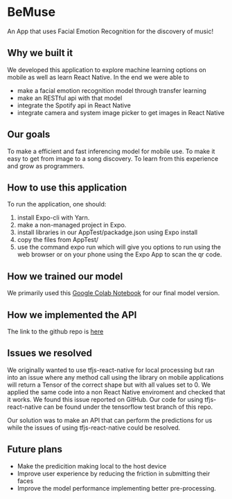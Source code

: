 # BeMuse
An App that uses Facial Emotion Recognition for the discovery of music!

## Why we built it  
We developed this application to explore machine learning options on mobile as well as learn React Native.
In the end we were able to  
- make a facial emotion recognition model through transfer learning 
- make an RESTful api with that model
- integrate the Spotify api in React Native
- integrate camera and system image picker to get images in React Native

## Our goals
To make a efficient and fast inferencing model for mobile use.
To make it easy to get from image to a song discovery.
To learn from this experience and grow as programmers.

## How to use this application  
To run the application, one should: 
1. install Expo-cli with Yarn.
2. make a non-managed project in Expo.
3. install libraries in our AppTest/packadge.json using Expo install
4. copy the files from AppTest/
5. use the command expo run which will give you options to run using the web browser or on your phone using the Expo App to scan the qr code.

## How we trained our model  
We primarily used this [Google Colab Notebook](https://colab.research.google.com/drive/1ZBBU3FYsp1kkCHW8aF2DVX710-DlAD5n?usp=sharing) for our final model version.

## How we implemented the API 
The link to the github repo is [here](https://github.com/michael0419/BeMuse-backend)

## Issues we resolved 
We originally wanted to use tfjs-react-native for local processing but ran into an issue where any method call using the library on mobile applications will return a Tensor of the correct shape but with all values set to 0. We applied the same code into a non React Native enviroment and checked that it works. We found this issue reported on GitHub. Our code for using tfjs-react-native can be found under the tensorflow test branch of this repo.

Our solution was to make an API that can perform the predictions for us while the issues of using tfjs-react-native could be resolved.

## Future plans
- Make the predicition making local to the host device
- Improve user experience by reducing the friction in submitting their faces
- Improve the model performance implementing better pre-processing.
